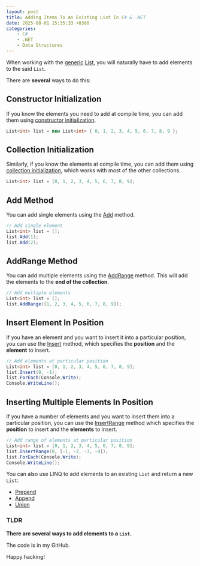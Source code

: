 ```yaml
---
layout: post
title: Adding Items To An Existing List In C# & .NET
date: 2025-08-01 15:35:33 +0300
categories:
    - C#
    - .NET
    - Data Structures
---
```


When working with the [generic](https://learn.microsoft.com/en-us/dotnet/csharp/fundamentals/types/generics) [List](https://learn.microsoft.com/en-us/dotnet/api/system.collections.generic.list-1?view=net-9.0), you will naturally have to add elements to the said `List`.

There are **several** ways to do this:

## Constructor Initialization

If you know the elements you need to add at compile time, you can add them using [constructor initialization](https://learn.microsoft.com/en-us/dotnet/api/system.collections.generic.list-1.-ctor?view=net-9.0).

```c#
List<int> list = new List<int> { 0, 1, 2, 3, 4, 5, 6, 7, 8, 9 };
```

## Collection Initialization

Similarly, if you know the elements at compile time, you can add them using [collection initialization](https://learn.microsoft.com/en-us/dotnet/csharp/programming-guide/classes-and-structs/object-and-collection-initializers), which works with most of the other collections.

```c#
List<int> list = [0, 1, 2, 3, 4, 5, 6, 7, 8, 9];
```

## Add Method

You can add single elements using the [Add](https://learn.microsoft.com/en-us/dotnet/api/system.collections.generic.list-1.add?view=net-9.0) method.

```c#
// Add single element
List<int> list = [];
list.Add(1);
list.Add(2);
```

## AddRange Method

You can add multiple elements using the [AddRange](https://learn.microsoft.com/en-us/dotnet/api/system.collections.generic.list-1.addrange?view=net-9.0) method. This will add the elements to the **end of the collection**.

```c#
// Add multiple elements
List<int> list = [];
list.AddRange([1, 2, 3, 4, 5, 6, 7, 8, 9]);
```

## Insert Element In Position

If you have an element and you want to insert it into a particular position, you can use the [Insert](https://learn.microsoft.com/en-us/dotnet/api/system.collections.generic.list-1.insert?view=net-9.0) method, which specifies the **position** and the **element** to insert.

```c#
// Add elements at particular position
List<int> list = [0, 1, 2, 3, 4, 5, 6, 7, 8, 9];
list.Insert(0, -1);
list.ForEach(Console.Write);
Console.WriteLine();
```

## Inserting Multiple Elements In Position

If you have a number of elements and you want to insert them into a particular position, you can use the [InsertRange](https://learn.microsoft.com/en-us/dotnet/api/system.collections.generic.list-1.insertrange?view=net-9.0) method which specifies the **position** to insert and the **elements** to insert.

```c#
// Add range of elements at particular position
List<int> list = [0, 1, 2, 3, 4, 5, 6, 7, 8, 9];
list.InsertRange(0, [-1, -2, -3, -4]);
list.ForEach(Console.Write);
Console.WriteLine();
```

You can also use LINQ to add elements to an existing `List` and return a new `List`:

- [Prepend](https://learn.microsoft.com/en-us/dotnet/api/system.linq.enumerable.prepend?view=net-9.0)
- [Append](https://learn.microsoft.com/en-us/dotnet/api/system.linq.enumerable.append?view=net-9.0)
- [Union](https://learn.microsoft.com/en-us/dotnet/api/system.linq.enumerable.union?view=net-9.0)

### TLDR

**There are several ways to add elements to a `List`.**

The code is in my GitHub.

Happy hacking!
